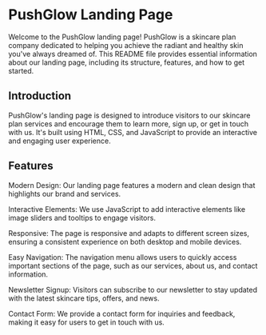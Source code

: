 # PushGlow Landing Page
Welcome to the PushGlow landing page! PushGlow is a skincare plan company dedicated to helping you achieve the radiant and healthy skin you've always dreamed of. This README file provides essential information about our landing page, including its structure, features, and how to get started.

## Introduction
PushGlow's landing page is designed to introduce visitors to our skincare plan services and encourage them to learn more, sign up, or get in touch with us. It's built using HTML, CSS, and JavaScript to provide an interactive and engaging user experience.


## Features
Modern Design: Our landing page features a modern and clean design that highlights our brand and services.

Interactive Elements: We use JavaScript to add interactive elements like image sliders and tooltips to engage visitors.

Responsive: The page is responsive and adapts to different screen sizes, ensuring a consistent experience on both desktop and mobile devices.

Easy Navigation: The navigation menu allows users to quickly access important sections of the page, such as our services, about us, and contact information.

Newsletter Signup: Visitors can subscribe to our newsletter to stay updated with the latest skincare tips, offers, and news.

Contact Form: We provide a contact form for inquiries and feedback, making it easy for users to get in touch with us.
